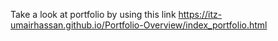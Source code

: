 Take a look at portfolio by using this link
https://itz-umairhassan.github.io/Portfolio-Overview/index_portfolio.html
